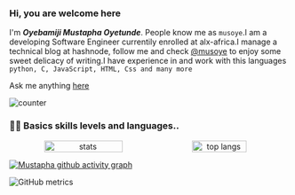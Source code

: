 ### Hi, you are welcome here

  I'm ***Oyebamiji Mustapha Oyetunde***. People know me as `musoye`.I am a developing Software Engineer currentily enrolled at alx-africa.I manage a technical blog at hashnode, follow me and check [@musoye](https://musoye.hashnode.dev) to enjoy some sweet delicacy of writing.I have experience in and work with this languages `python, C, JavaScript, HTML, Css and many more`

  Ask me anything [here](https://bit.ly/mmusoye)
  
  ![counter](https://komarev.com/ghpvc/?username=musoye&color=blue)
  
  ### 🧑‍💻 Basics skills levels and languages..
<!-- stats and languages Chart -->
<div align="center" width="100%" style="display: flex; align-items: center, justify-content: space-between;">
	<img width=53% src="https://github-readme-stats.vercel.app/api?username=musoye&show_icons=true&theme=jolly&layout=compact" alt="stats"/>
  	<img width=44% src="https://github-readme-stats.vercel.app/api/top-langs/?username=musoye&langs_count=8&theme=jolly&layout=compact" alt="top langs"/>
    </div>
    
[![Mustapha github activity graph](https://github-readme-activity-graph.cyclic.app/graph?username=musoye&theme=dracula)](https://github.com/ashutosh00710/github-readme-activity-graph)

![GitHub metrics](https://metrics.lecoq.io/musoye7) 
